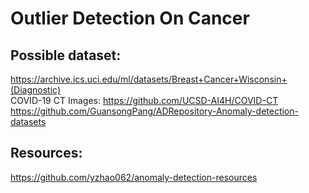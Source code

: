 # Outlier Detection On Cancer
## Possible dataset:
https://archive.ics.uci.edu/ml/datasets/Breast+Cancer+Wisconsin+(Diagnostic)  
COVID-19 CT Images: https://github.com/UCSD-AI4H/COVID-CT  
https://github.com/GuansongPang/ADRepository-Anomaly-detection-datasets  
  
## Resources:
https://github.com/yzhao062/anomaly-detection-resources  
